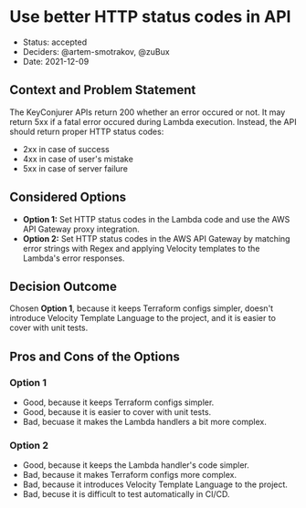 # Use better HTTP status codes in API

* Status: accepted
* Deciders: @artem-smotrakov, @zuBux
* Date: 2021-12-09

## Context and Problem Statement

The KeyConjurer APIs return 200 whether an error occured or not. It may return 5xx if a fatal error occured during Lambda execution.
Instead, the API should return proper HTTP status codes:
* 2xx in case of success
* 4xx in case of user's mistake
* 5xx in case of server failure

## Considered Options

* **Option 1:** Set HTTP status codes in the Lambda code and use the AWS API Gateway proxy integration.
* **Option 2:** Set HTTP status codes in the AWS API Gateway by matching error strings with Regex and applying Velocity templates to the Lambda's error responses.

## Decision Outcome

Chosen **Option 1**, because it keeps Terraform configs simpler,
doesn't introduce Velocity Template Language to the project,
and it is easier to cover with unit tests.

## Pros and Cons of the Options

### Option 1

* Good, because it keeps Terraform configs simpler.
* Good, because it is easier to cover with unit tests.
* Bad, becuase it makes the Lambda handlers a bit more complex.

### Option 2

* Good, because it keeps the Lambda handler's code simpler.
* Bad, because it makes Terraform configs more complex.
* Bad, because it introduces Velocity Template Language to the project.
* Bad, becuse it is difficult to test automatically in CI/CD.
